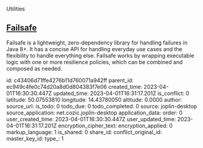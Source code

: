 Utilities

## [**Failsafe**](https://failsafe.dev/)
Failsafe is a lightweight, zero-dependency library for handling failures in Java 8+. It has a concise API for handling everyday use cases and the flexibility to handle everything else. Failsafe works by wrapping executable logic with one or more resilience policies, which can be combined and composed as needed.

id: c43406d71ffe4276b11d760071a942ff
parent_id: ec949c4fe0c74d20a8d0d804383f7e06
created_time: 2023-04-01T16:30:30.447Z
updated_time: 2023-04-01T16:31:17.201Z
is_conflict: 0
latitude: 50.07553810
longitude: 14.43780050
altitude: 0.0000
author: 
source_url: 
is_todo: 0
todo_due: 0
todo_completed: 0
source: joplin-desktop
source_application: net.cozic.joplin-desktop
application_data: 
order: 0
user_created_time: 2023-04-01T16:30:30.447Z
user_updated_time: 2023-04-01T16:31:17.201Z
encryption_cipher_text: 
encryption_applied: 0
markup_language: 1
is_shared: 0
share_id: 
conflict_original_id: 
master_key_id: 
type_: 1